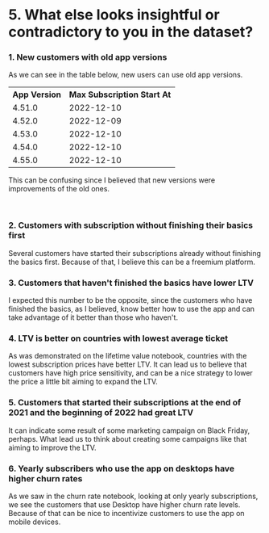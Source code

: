# 5. What else looks insightful or contradictory to you in the dataset?

### 1. New customers with old app versions
As we can see in the table below, new users can use old app versions. 

<table>
  <tr>
    <th>App Version</th> 
    <th>Max Subscription Start At</th>
  </tr>
  <tr>
    <td>4.51.0</td>
    <td>2022-12-10</td>
  </tr>
  <tr>
    <td>4.52.0</td>
    <td>2022-12-09</td>
  </tr>
  <tr>
    <td>4.53.0</td>
    <td>2022-12-10</td>
  </tr>
  <tr>
    <td>4.54.0</td>
    <td>2022-12-10</td>
  </tr>
  <tr>
    <td>4.55.0</td>
    <td>2022-12-10</td>
  </tr>
</table>

This can be confusing since I believed that new versions were improvements of the old ones.

<br>

### 2. Customers with subscription without finishing their basics first
Several customers have started their subscriptions already without finishing the basics first.
Because of that, I believe this can be a freemium platform.

### 3. Customers that haven't finished the basics have lower LTV
I expected this number to be the opposite, since the customers who have finished the basics, as I believed, know better how to use the app and can take advantage of it better than those who haven't.

### 4. LTV is better on countries with lowest average ticket
As was demonstrated on the lifetime value notebook, countries with the lowest subscription prices have better LTV. It can lead us to believe that customers have high price sensitivity, and can be a nice strategy to lower the price a little bit aiming to expand the LTV.

### 5. Customers that started their subscriptions at the end of 2021 and the beginning of 2022 had great LTV
It can indicate some result of some marketing campaign on Black Friday, perhaps.
What lead us to think about creating some campaigns like that aiming to improve the LTV.


### 6. Yearly subscribers who use the app on desktops have higher churn rates
As we saw in the churn rate notebook, looking at only yearly subscriptions, we see the customers that use Desktop have higher churn rate levels.
Because of that can be nice to incentivize customers to use the app on mobile devices.


